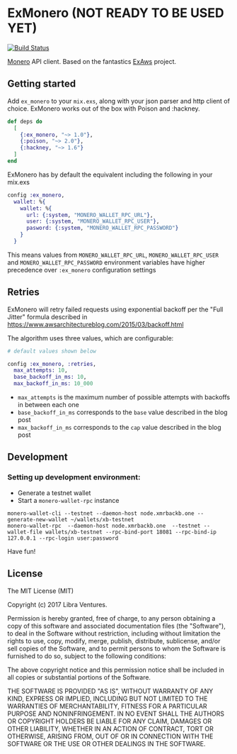 # ExMonero (NOT READY TO BE USED YET)
[![Build Status](https://travis-ci.org/libra-ventures/ex_monero.svg?branch=master)](https://travis-ci.org/libra-ventures/ex_monero)

[Monero](https://getmonero.org) API client. Based on the fantastics [ExAws](https://github.com/CargoSense/ex_aws) project.

## Getting started

Add `ex_monero` to your `mix.exs`, along with your json parser and http client of
choice. ExMonero works out of the box with Poison and :hackney.

```elixir
def deps do
  [
    {:ex_monero, "~> 1.0"},
    {:poison, "~> 2.0"},
    {:hackney, "~> 1.6"}
  ]
end
```

ExMonero has by default the equivalent including the following in your mix.exs

```elixir
config :ex_monero,
  wallet: %{
    wallet: %{
      url: {:system, "MONERO_WALLET_RPC_URL"},
      user: {:system, "MONERO_WALLET_RPC_USER"},
      pasword: {:system, "MONERO_WALLET_RPC_PASSWORD"}
    }
  }
```

This means values from  `MONERO_WALLET_RPC_URL`, `MONERO_WALLET_RPC_USER` and `MONERO_WALLET_RPC_PASSWORD` environment
variables have higher precedence over `:ex_monero` configuration settings

## Retries

ExMonero will retry failed requests using exponential backoff per the "Full
Jitter" formula described in
https://www.awsarchitectureblog.com/2015/03/backoff.html

The algorithm uses three values, which are configurable:

```elixir
# default values shown below

config :ex_monero, :retries,
  max_attempts: 10,
  base_backoff_in_ms: 10,
  max_backoff_in_ms: 10_000
```

* `max_attempts` is the maximum number of possible attempts with backoffs in between each one
* `base_backoff_in_ms` corresponds to the `base` value described in the blog post
* `max_backoff_in_ms` corresponds to the `cap` value described in the blog post


## Development

### Setting up development environment:
- Generate a testnet wallet
- Start a `monero-wallet-rpc` instance

```
monero-wallet-cli --testnet --daemon-host node.xmrbackb.one --generate-new-wallet ~/wallets/xb-testnet
monero-wallet-rpc  --daemon-host node.xmrbackb.one  --testnet --wallet-file wallets/xb-testnet --rpc-bind-port 18081 --rpc-bind-ip 127.0.0.1 --rpc-login user:password
```

Have fun!


## License

The MIT License (MIT)

Copyright (c) 2017 Libra Ventures.

Permission is hereby granted, free of charge, to any person obtaining a copy
of this software and associated documentation files (the "Software"), to deal
in the Software without restriction, including without limitation the rights
to use, copy, modify, merge, publish, distribute, sublicense, and/or sell
copies of the Software, and to permit persons to whom the Software is
furnished to do so, subject to the following conditions:

The above copyright notice and this permission notice shall be included in
all copies or substantial portions of the Software.

THE SOFTWARE IS PROVIDED "AS IS", WITHOUT WARRANTY OF ANY KIND, EXPRESS OR
IMPLIED, INCLUDING BUT NOT LIMITED TO THE WARRANTIES OF MERCHANTABILITY,
FITNESS FOR A PARTICULAR PURPOSE AND NONINFRINGEMENT. IN NO EVENT SHALL THE
AUTHORS OR COPYRIGHT HOLDERS BE LIABLE FOR ANY CLAIM, DAMAGES OR OTHER
LIABILITY, WHETHER IN AN ACTION OF CONTRACT, TORT OR OTHERWISE, ARISING FROM,
OUT OF OR IN CONNECTION WITH THE SOFTWARE OR THE USE OR OTHER DEALINGS IN
THE SOFTWARE.
